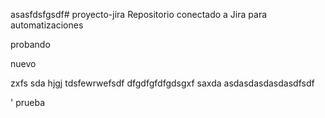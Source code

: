 asasfdsfgsdf# proyecto-jira
Repositorio conectado a Jira para automatizaciones


probando

nuevo



zxfs
sda
hjgj
tdsfewrwefsdf
dfgdfgfdfgdsgxf
saxda
asdasdasdasdasdfsdf




'
prueba
